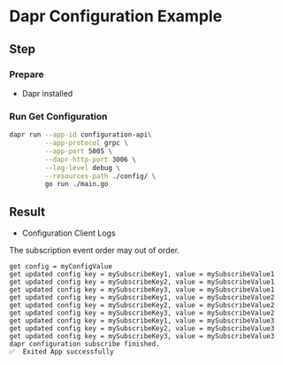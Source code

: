 # Dapr Configuration Example

## Step

### Prepare

- Dapr installed

### Run Get Configuration

<!-- STEP
name: Run Configuration Client
output_match_mode: substring
match_order: none
expected_stdout_lines:
  - '== APP == get config = myConfigValue'
  - '== APP == get updated config key = mySubscribeKey1, value = mySubscribeValue1'
  - '== APP == get updated config key = mySubscribeKey2, value = mySubscribeValue1'
  - '== APP == get updated config key = mySubscribeKey3, value = mySubscribeValue1'
  - '== APP == get updated config key = mySubscribeKey1, value = mySubscribeValue2'
  - '== APP == get updated config key = mySubscribeKey2, value = mySubscribeValue2'
  - '== APP == get updated config key = mySubscribeKey3, value = mySubscribeValue2'
  - '== APP == get updated config key = mySubscribeKey1, value = mySubscribeValue3'
  - '== APP == get updated config key = mySubscribeKey2, value = mySubscribeValue3'
  - '== APP == get updated config key = mySubscribeKey3, value = mySubscribeValue3'
  - '== APP == dapr configuration subscribe finished.'
background: false
sleep: 40
-->

```bash
dapr run --app-id configuration-api\
         --app-protocol grpc \
         --app-port 5005 \
         --dapr-http-port 3006 \
         --log-level debug \
         --resources-path ./config/ \
         go run ./main.go
```

<!-- END_STEP -->


## Result
- Configuration Client Logs

The subscription event order may out of order.

```
get config = myConfigValue
get updated config key = mySubscribeKey1, value = mySubscribeValue1 
get updated config key = mySubscribeKey2, value = mySubscribeValue1 
get updated config key = mySubscribeKey3, value = mySubscribeValue1 
get updated config key = mySubscribeKey1, value = mySubscribeValue2 
get updated config key = mySubscribeKey2, value = mySubscribeValue2 
get updated config key = mySubscribeKey3, value = mySubscribeValue2 
get updated config key = mySubscribeKey1, value = mySubscribeValue3 
get updated config key = mySubscribeKey2, value = mySubscribeValue3 
get updated config key = mySubscribeKey3, value = mySubscribeValue3 
dapr configuration subscribe finished.
✅  Exited App successfully

```
